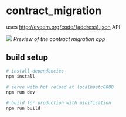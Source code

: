 # contract_migration

uses http://eveem.org/code/{address}.json API 

![](https://i.imgur.com/DjT6dsX.png)
*Preview of the contract migration app*

## build setup

``` bash
# install dependencies
npm install

# serve with hot reload at localhost:8080
npm run dev

# build for production with minification
npm run build
